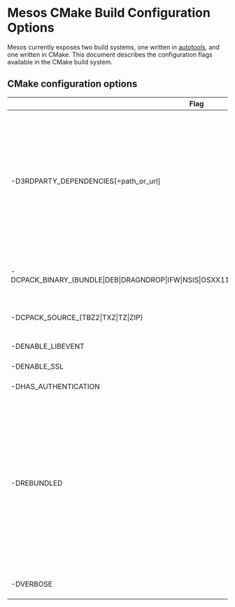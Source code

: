 
# Mesos CMake Build Configuration Options

Mesos currently exposes two build systems, one written in
[autotools](configuration.html), and one written in CMake.
This document describes the configuration flags available in
the CMake build system.


## CMake configuration options

<table class="table table-striped">
  <thead>
    <tr>
      <th width="30%">
        Flag
      </th>
      <th>
        Explanation
      </th>
    </tr>
  </thead>
  <tr>
    <td>
      -D3RDPARTY_DEPENDENCIES[=path_or_url]
    </td>
    <td>
      Location of the dependency mirror. In some cases, the Mesos build system
      needs to acquire third-party dependencies that aren't rebundled as
      tarballs in the Mesos repository. For example, on Windows, we must aquire
      newer versions of some dependencies, and since Windows does not have a
      package manager, we must acquire system dependencies like cURL. This
      parameter can be either a URL (for example, pointing at the Mesos official
      [third-party dependency mirror](https://github.com/3rdparty/mesos-3rdparty)),
      or a local folder (for example, a local clone of the dependency mirror).
      [default=https://github.com/3rdparty/mesos-3rdparty]
    </td>
  </tr>
  <tr>
    <td>
      -DCPACK_BINARY_(BUNDLE|DEB|DRAGNDROP|IFW|NSIS|OSXX11|PACKAGEMAKER|RPM|STGZ|TBZ2|TGZ|TXZ)
    </td>
    <td>
      This modifies the 'package' target to generate binary package of
      the specified format.  A binary package contains everything that
      would be installed via CMake's 'install' target.
      [default=OFF]
    </td>
  </tr>
  <tr>
    <td>
      -DCPACK_SOURCE_(TBZ2|TXZ|TZ|ZIP)
    </td>
    <td>
      This modifies the 'package_source' target to generate a package of the
      sources required to build and test Mesos, in the specified format.
      [default=OFF]
    </td>
  </tr>
  <tr>
    <td>
      -DENABLE_LIBEVENT
    </td>
    <td>
      Use libevent instead of libev for the event loop. [default=FALSE]
    </td>
  </tr>
  <tr>
    <td>
      -DENABLE_SSL
    </td>
    <td>
      Build libprocess with SSL support. [default=FALSE]
    </td>
  </tr>
  <tr>
    <td>
      -DHAS_AUTHENTICATION
    </td>
    <td>
      Build Mesos with support for authentication. [default=TRUE]
    </td>
  </tr>
  <tr>
    <td>
      -DREBUNDLED
    </td>
    <td>
      Attempt to build against the third-party dependencies included as
      tarballs in the Mesos repository.

      NOTE: This is not always possible.  For example, a dependency might
      not be included as a tarball in the Mesos repository; additionally,
      Windows does not have a package manager, so we do not expect system
      dependencies like APR to exist natively, and we therefore must acquire
      them. In these cases (or when `REBUNDLED` is set to `FALSE`), we will
      acquire the dependency from the location specified by the
      `3RDPARTY_DEPENDENCIES`, which by default points to the official Mesos
      [third-party dependency mirror](https://github.com/3rdparty/mesos-3rdparty).
      [default=TRUE]
    </td>
  </tr>
  <tr>
    <td>
      -DVERBOSE
    </td>
    <td>
      Generate a build solution that produces verbose output
      (for example, verbose Makefiles). [default=TRUE]
    </td>
  </tr>
</table>
